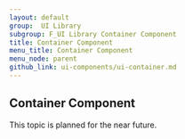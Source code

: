 ```yaml
---
layout: default
group:  UI Library
subgroup: F_UI Library Container Component
title: Container Component
menu_title: Container Component
menu_node: parent
github_link: ui-components/ui-container.md
---
```


<h2 id="container">Container Component</h2>

This topic is planned for the near future.
